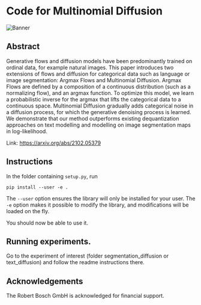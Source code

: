 # Code for Multinomial Diffusion

![Banner](https://github.com/ehoogeboom/multinomial_diffusion/blob/main/images/overview_mult_diff.png?raw=true)


## Abstract
Generative flows and diffusion models have been predominantly trained on ordinal data, for example natural images. This paper introduces two extensions of flows and diffusion for categorical data such as language or image segmentation: Argmax Flows and Multinomial Diffusion. Argmax Flows are defined by a composition of a continuous distribution (such as a normalizing flow), and an argmax function. To optimize this model, we learn a probabilistic inverse for the argmax that lifts the categorical data to a continuous space. Multinomial Diffusion gradually adds categorical noise in a diffusion process, for which the generative denoising process is learned. We demonstrate that our method outperforms existing dequantization approaches on text modelling and modelling on image segmentation maps in log-likelihood.

Link: https://arxiv.org/abs/2102.05379

## Instructions
In the folder containing `setup.py`, run
```
pip install --user -e .
```
The `--user` option ensures the library will only be installed for your user.
The `-e` option makes it possible to modify the library, and modifications will be loaded on the fly.

You should now be able to use it.


## Running experiments.

Go to the experiment of interest (folder segmentation_diffusion or text_diffusion) and follow the readme instructions there.


## Acknowledgements
The Robert Bosch GmbH is acknowledged for financial support.